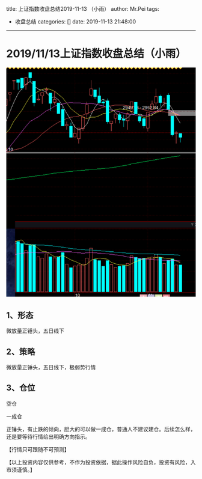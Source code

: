 title: 上证指数收盘总结2019-11-13 （小雨）
author: Mr.Pei
tags:

  - 收盘总结
categories: []
date: 2019-11-13  21:48:00
---
# 2019/11/13上证指数收盘总结（小雨）

![](https://github.com/Soros1990/markDownImages/blob/master/20191113214125.png?raw=true)

## 1、形态

微放量正锤头，五日线下

## 2、策略

微放量正锤头，五日线下，极弱势行情

## 3、仓位
空仓

一成仓

正锤头，有止跌的倾向，胆大的可以做一成仓，普通人不建议建仓。后续怎么样，还是要等待行情给出明确方向指示。

【行情只可跟随不可预测】

【以上投资内容仅供参考，不作为投资依据，据此操作风险自负，投资有风险，入市须谨慎。】